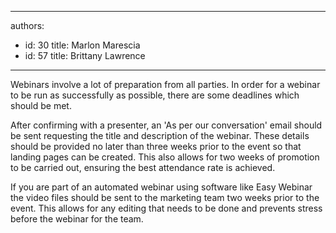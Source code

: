 

---
authors:
  - id: 30
    title: Marlon Marescia
  - id: 57
    title: Brittany Lawrence
---




<span class='intro'> <p>​Webinars involve a lot of preparation from all parties. In order for a webinar to be run as successfully as possible, there are some deadlines which should be met.&#160;</p> </span>

<p></p><p>After confirming with a presenter, an 'As per our conversation' email should be sent requesting the title and description of the webinar. These details should be provided no later than three weeks prior to the event so that landing pages can be created. This also allows for&#160;two weeks of promotion to be carried out, ensuring the best attendance rate is achieved.&#160;​</p><p>If you are part of an automated webinar using software like Easy Webinar the video files&#160;should be sent to the marketing team two weeks prior to the event.&#160;This allows for any editing that needs to be done and prevents stress before the webinar for the team.​</p>


